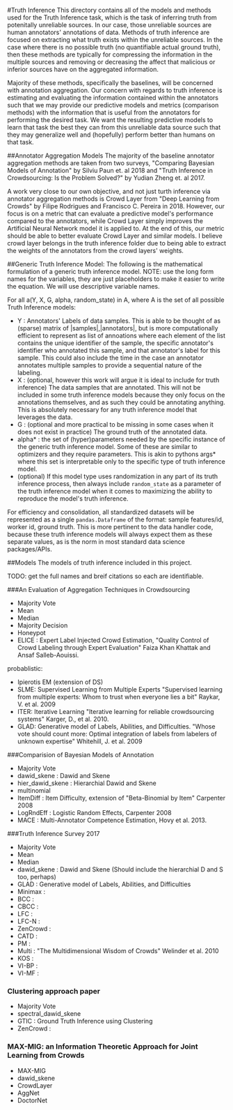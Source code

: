 #Truth Inference
This directory contains all of the models and methods used for the Truth Inference task, which is the task of inferring truth from potenitally unreliable sources. In our case, those unreliable sources are human annotators' annotations of data. Methods of truth inference are focused on extracting what truth exists within the unreliable sources. In the case where there is no possible truth (no quantifiable actual ground truth), then these methods are typically for compressing the information in the multiple sources and removing or decreasing the affect that malicious or inferior sources have on the aggregated information.

Majority of these methods, specifically the baselines, will be concerned with annotation aggregation. Our concern with regards to truth inference is estimating and evaluating the information contained within the annotators such that we may provide our predictive models and metrics (comparison methods) with the information that is useful from the annotators for performing the desired task. We want the resulting predictive models to learn that task the best they can from this unreliable data source such that they may generalize well and (hopefully) perform better than humans on that task.

##Annotator Aggregation Models
The majority of the baseline annotator aggregation methods are taken from two surveys, "Comparing Bayesian Models of Annotation" by Silviu Paun et. al 2018 and "Truth Inference in Crowdsourcing: Is the Problem Solved?" by Yudian Zheng et. al 2017.

A work very close to our own objective, and not just turth inference via annotator aggregation methods is Crowd Layer from "Deep Learning from Crowds" by Filipe Rodrigues and Francisco C. Pereira in 2018. However, our focus is on a metric that can evaluate a predictive model's performance compared to the annotators, while Crowd Layer simply improves the Artificial Neural Network model it is applied to. At the end of this, our metric should be able to better evaluate Crowd Layer and similar models. I believe crowd layer belongs in the truth inference folder due to being able to extract the weights of the annotators from the crowd layers' weights. 


##Generic Truth Inference Model:
The following is the mathematical formulation of a generic truth inference model. NOTE: use the long form names for the variables, they are just placeholders to make it easier to write the equation. We will use descriptive variable names.

For all a(Y, X, G, alpha, random\_state) in A, where A is the set of all possible Truth Inference models:
- Y : Annotators' Labels of data samples. This is able to be thought of as (sparse) matrix of |samples|,|annotators|, but is more computationally efficient to represent as list of annoations where each element of the list contains the unique identifier of the sample, the specific annotator's identifier who annotated this sample, and that annotator's label for this sample. This could also include the time in the case an annotator annotates multiple samples to provide a sequential nature of the labeling.
- X : (optional, however this work will argue it is ideal to include for truth inference) The data samples that are annotated. This will not be included in some truth inference models because they only focus on the annotations themselves, and as such they could be annotating anything. This is absolutely necessary for any truth inference model that leverages the data.
- G : (optional and more practical to be missing in some cases when it does not exist in practice) The ground truth of the annotated data.
- alpha\* : the set of (hyper)parameters needed by the specific instance of the generic truth inference model. Some of these are similar to optimizers and they require parameters. This is akin to pythons args\* where this set is interpretable only to the specific type of truth inference model.
- (optional) If this model type uses randomization in any part of its truth inference process, then always include `random_state` as a parameter of the truth inference model when it comes to maximizing the ability to reproduce the model's truth inference.

For efficiency and consolidation, all standardized datasets will be represented as a single `pandas.Dataframe` of the format: sample features/id, worker id, ground truth.
This is more pertinent to the data handler code, because these truth inference models will always expect them as these separate values, as is the norm in most standard data science packages/APIs.

##Models
The models of truth inference included in this project.

TODO: get the full names and breif citations so each are identifiable.

###An Evaluation of Aggregation Techniques in Crowdsourcing
- Majority Vote
- Mean
- Median
- Majority Decision
- Honeypot
- ELICE : Expert Label Injected Crowd Estimation, "Quality Control of Crowd Labeling through Expert Evaluation" Faiza Khan Khattak and Ansaf Salleb-Aouissi.

probablistic:
- Ipierotis EM (extension of DS)
- SLME: Supervised Learning from Multiple Experts "Supervised learning from multiple experts: Whom to trust when everyone lies a bit" Raykar, V. et al. 2009
- ITER: Iterative Learning "Iterative learning for reliable crowdsourcing systems" Karger, D., et al. 2010.
- GLAD: Generative model of Labels, Abilities, and Difficulties. "Whose vote should count more: Optimal integration of labels from labelers of unknown expertise" Whitehill, J. et al. 2009

###Comparision of Bayesian Models of Annotation
- Majority Vote
- dawid\_skene : Dawid and Skene
- hier\_dawid\_skene : Hierarchial Dawid and Skene
- multinomial
- ItemDiff : Item Difficulty, extension of "Beta-Binomial by Item" Carpenter 2008
- LogRndEff : Logistic Random Effects, Carpenter 2008
- MACE : Multi-Annotator Competence Estimation, Hovy et al. 2013.

###Truth Inference Survey 2017
- Majority Vote
- Mean
- Median
- dawid\_skene : Dawid and Skene (Should include the hierarchial D and S too, perhaps)
- GLAD : Generative model of Labels, Abilities, and Difficulties
- Minimax : 
- BCC : 
- CBCC : 
- LFC : 
- LFC-N : 
- ZenCrowd : 
- CATD : 
- PM : 
- Multi : "The Multidimensional Wisdom of Crowds" Welinder et al. 2010
- KOS :
- VI-BP : 
- VI-MF :

### Clustering approach paper
- Majority Vote
- spectral\_dawid\_skene
- GTIC : Ground Truth Inference using Clustering
- ZenCrowd : 

### MAX-MIG: an Information Theoretic Approach for Joint Learning from Crowds
- MAX-MIG
- dawid\_skene
- CrowdLayer
- AggNet
- DoctorNet
